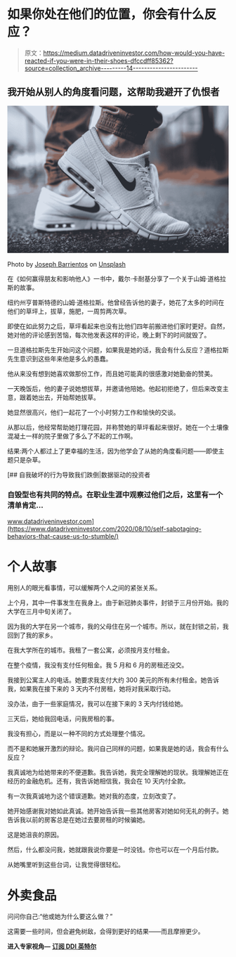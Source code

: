 # 如果你处在他们的位置，你会有什么反应？

> 原文：<https://medium.datadriveninvestor.com/how-would-you-have-reacted-if-you-were-in-their-shoes-dfccdff85362?source=collection_archive---------14----------------------->

## 我开始从别人的角度看问题，这帮助我避开了仇恨者

![](img/3aea20e1443c0db83c698e91f3ef67f8.png)

Photo by [Joseph Barrientos](https://unsplash.com/@jbcreate_?utm_source=medium&utm_medium=referral) on [Unsplash](https://unsplash.com?utm_source=medium&utm_medium=referral)

在《如何赢得朋友和影响他人》一书中，戴尔·卡耐基分享了一个关于山姆·道格拉斯的故事。

纽约州亨普斯特德的山姆·道格拉斯。他曾经告诉他的妻子，她花了太多的时间在他们的草坪上，拔草，施肥，一周剪两次草。

即使在如此努力之后，草坪看起来也没有比他们四年前搬进他们家时更好。自然，她对他的评论感到苦恼，每次他发表这样的评论，晚上剩下的时间就毁了。

一旦道格拉斯先生开始问这个问题，如果我是她的话，我会有什么反应？道格拉斯先生意识到这些年来他是多么的愚蠢。

他从来没有想到她喜欢做那份工作，而且她可能真的很感激对她勤奋的赞美。

一天晚饭后，他的妻子说她想拔草，并邀请他陪她。他起初拒绝了，但后来改变主意，跟着她出去，开始帮她拔草。

她显然很高兴，他们一起花了一个小时努力工作和愉快的交谈。

从那以后，他经常帮助她打理花园，并称赞她的草坪看起来很好。她在一个土壤像混凝土一样的院子里做了多么了不起的工作啊。

结果:两个人都过上了更幸福的生活，因为他学会了从她的角度看问题——即使主题只是杂草。

[](https://www.datadriveninvestor.com/2020/08/10/self-sabotaging-behaviors-that-cause-us-to-stumble/) [## 自我破坏的行为导致我们跌倒|数据驱动的投资者

### 自毁型也有共同的特点。在职业生涯中观察过他们之后，这里有一个清单肯定…

www.datadriveninvestor.com](https://www.datadriveninvestor.com/2020/08/10/self-sabotaging-behaviors-that-cause-us-to-stumble/) 

# 个人故事

用别人的眼光看事情，可以缓解两个人之间的紧张关系。

上个月，其中一件事发生在我身上。由于新冠肺炎事件，封锁于三月份开始。我的大学在三月中旬关闭了。

因为我的大学在另一个城市，我的父母住在另一个城市。所以，就在封锁之前，我回到了我的家乡。

在我大学所在的城市。我租了一套公寓，必须按月支付租金。

在整个疫情，我没有支付任何租金。我 5 月和 6 月的房租还没交。

我接到公寓主人的电话。她要求我支付大约 300 美元的所有未付租金。她告诉我，如果我在接下来的 3 天内不付房租，她将对我采取行动。

没办法，由于一些家庭情况，我可以在接下来的 3 天内付钱给她。

三天后，她给我回电话，问我房租的事。

我没有担心，而是以一种不同的方式处理整个情况。

而不是和她展开激烈的辩论。我问自己同样的问题，如果我是她的话，我会有什么反应？

我真诚地为给她带来的不便道歉。我告诉她，我完全理解她的现状。我理解她正在经历的金融危机。还有，我告诉她相信我，我会在 10 天内付全款。

有一次我真诚地为这个错误道歉。她对我的态度，立刻改变了。

她开始感谢我对她如此真诚。她开始告诉我一些其他房客对她如何无礼的例子。她告诉我以前的房客总是在她过去要房租的时候骗她。

这是她沮丧的原因。

然后，什么都没问我，她就跟我说你要是一时没钱。你也可以在一个月后付款。

从她嘴里听到这些台词，让我觉得很轻松。

# 外卖食品

问问你自己:“他或她为什么要这么做？”

这需要一些时间，但会避免树敌，会得到更好的结果——而且摩擦更少。

**进入专家视角—** [**订阅 DDI 英特尔**](https://datadriveninvestor.com/ddi-intel)